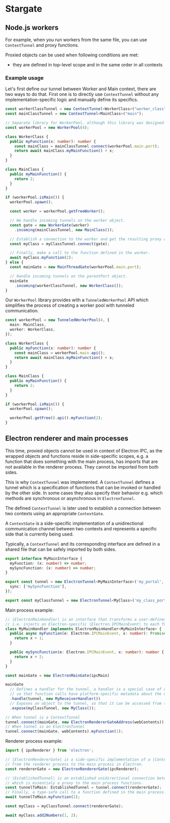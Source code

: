 # Stargate

## Node.js workers

For example, when you run workers from the same file, you can use `ContextTunnel` and proxy functions.

Proxied objects can be used when following conditions are met:
- they are defined in top-level scope and in the same order in all contexts

### Example usage

Let's first define our tunnel between Worker and Main context, there are two ways to do that.
First one is to directly use `ContextTunnel` without any implementation-specific logic and manually define
its specifics.

```typescript
const workerClassTunnel = new ContextTunnel<WorkerClass>("worker_class");
const mainClassTunnel = new ContextTunnel<MainClass>("main");

// Separate library for WorkerPool, although this library was designed with worker pools in mind too.
const workerPool = new WorkerPool(4);

class WorkerClass {
  public myFunction(x: number): number {
    const mainClass = mainClassTunnel.connect(workerPool.main.port);
    return await mainClass.myMainFunction() + x;
  }
}

class MainClass {
  public myMainFunction() {
    return 2;
  }
}

if (workerPool.isMain()) {
  workerPool.spawn();

  const worker = workerPool.getFreeWorker();

  // We handle incoming tunnels on the worker object.
  const gate = new WorkerGate(worker)
    .incoming(mainClassTunnel, new MainClass());

  // Establish a connection to the worker and get the resulting proxy object.
  const myClass = myClassTunnel.connect(gate);

  // Finally, make a call to the function defined in the worker.
  await myClass.myFunction(2);
} else {
  const mainGate = new MainThreadGate(workerPool.main.port);

  // Handle incoming tunnels on the parentPort object.
  mainGate
    .incoming(workerClassTunnel, new WorkerClass());
}
```

Our `WorkerPool` library provides with a `TunneledWorkerPool` API which simplifies the process of creating a worker pool with tunneled communication.

```typescript
const workerPool = new TunneledWorkerPool(4, {
  main: MainClass,
  worker: WorkerClass,
});

class WorkerClass {
  public myFunction(x: number): number {
    const mainClass = workerPool.main.api();
    return await mainClass.myMainFunction() + x;
  }
}

class MainClass {
  public myMainFunction() {
    return 2;
  }
}

if (workerPool.isMain()) {
  workerPool.spawn();

  workerPool.getFree().api().myFunction(2);
}

```

## Electron renderer and main processes

This time, proxied objects cannot be used in context of Electron IPC, as the wrapped objects and functions reside in side-specific scopes, e.g. a function that does something with the main process,
has imports that are not available in the renderer process. They cannot be imported from both sides.

This is why `ContextTunnel` was implemented. A `ContextTunnel` defines a tunnel which is a specification of functions that can be invoked or handled by the other side. In some cases they also specify their behavior e.g. which methods are synchronous or asynchronous in `ElectronTunnel`.

The defined `ContextTunnel` is later used to establish a connection between two contexts using an appropriate `ContextGate`.

A `ContextGate` is a side-specific implementation of a unidirectional communication channel between two contexts and represents a specific side that is currently being used.

Typically, a `ContextTunnel` and its corresponding interface are defined in a shared file that can be safely imported by both sides.
```typescript
export interface MyMainInterface {
  myFunction: (x: number) => number;
  mySyncFunction: (x: number) => number;
}

export const tunnel = new ElectronTunnel<MyMainInterface>('my_portal', {
  sync: ['mySyncFunction'],
});

export const myClassTunnel = new ElectronTunnel<MyClass>('my_class_portal');
```

Main process example:
```typescript
// |ElectronMainHandler| is an interface that transforms a user-defined interface, 
// i.e. injects an Electron-specific |Electron.IPCMainEvent| to each function and makes them async.
class MyMainHandler implements ElectronMainHandler<MyMainInterface> {
  public async myFunction(e: Electron.IPCMainEvent, x: number): Promise<number> {
    return x + 1;
  }

  public mySyncFunction(e: Electron.IPCMainEvent, x: number): number {
    return x + 2;
  }
}

const mainGate = new ElectronMainGate(ipcMain)

mainGate
  // Defines a handler for the tunnel, a handler is a special case of object which inherits from ContextHandler
  // so that function calls have platform-specific metadata about the message being sent.
  .handle(tunnel, new MyReceiverHandler())
  // Exposes an object to the tunnel, so that it can be accessed from the renderer process as-is.
  .expose(myClassTunnel, new MyClass());

// When tunnel is a ContextTunnel
tunnel.connect(mainGate, new ElectronRendererGateAddress(webContents)).myFunction(1);
// When tunnel is an ElectronTunnel
tunnel.connect(mainGate, webContents).myFunction(1);

```

Renderer process example:
```typescript
import { ipcRenderer } from 'electron';

// |ElectronRendererGate| is a side-specific implementation of a |ContextGate| for communication 
// from the renderer process to the main process in Electron.
const rendererGate = new ElectronRendererGate(ipcRenderer);

// |EstablishedTunnel| is an established unidirectional connection between both contexts,
// which is essentialy a proxy to the main process functions.
const tunnelToMain: EstablishedTunnel = tunnel.connect(rendererGate);
// Finally, a type-safe call to a function defined in the main process.
await tunnelToMain.myFunction(1);

const myClass = myClassTunnel.connect(rendererGate);

await myClass.add2Numbers(1, 2);
```

